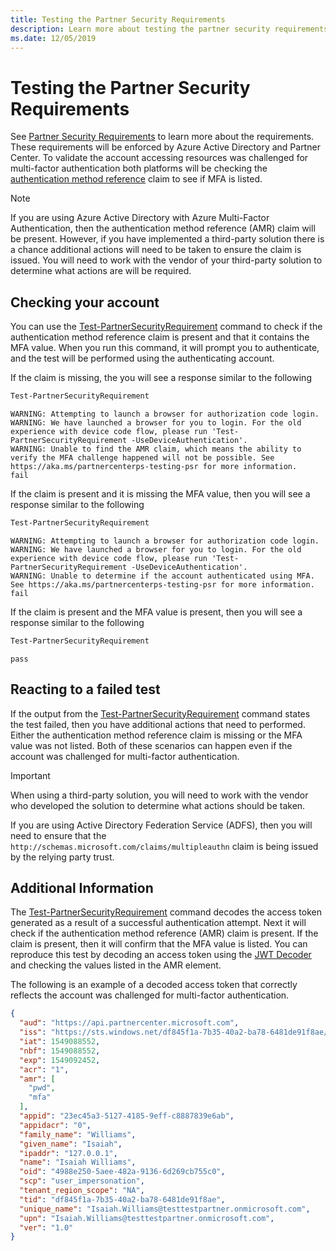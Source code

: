 ```yaml
---
title: Testing the Partner Security Requirements
description: Learn more about testing the partner security requirements.
ms.date: 12/05/2019
---
```


# Testing the Partner Security Requirements

See [Partner Security Requirements](https://docs.microsoft.com/partner-center/partner-security-requirements) to learn more about the requirements. These requirements will be enforced by Azure Active Directory and Partner Center. To validate the account accessing resources was challenged for multi-factor authentication both platforms will be checking the [authentication method reference](https://tools.ietf.org/html/rfc8176) claim to see if MFA is listed.

> [!NOTE]
> If you are using Azure Active Directory with Azure Multi-Factor Authentication, then the authentication method reference (AMR) claim will be present. However, if you have implemented a third-party solution there is a chance additional actions will need to be taken to ensure the claim is issued. You will need to work with the vendor of your third-party solution to determine what actions are will be required.

## Checking your account

You can use the [Test-PartnerSecurityRequirement](https://docs.microsoft.com/powershell/module/partnercenter/Test-PartnerSecurityRequirement) command to check if the authentication method reference claim is present and that it contains the MFA value. When you run this command, it will prompt you to authenticate, and the test will be performed using the authenticating account.

If the claim is missing, the you will see a response similar to the following

```powershell
Test-PartnerSecurityRequirement
```

```output
WARNING: Attempting to launch a browser for authorization code login.
WARNING: We have launched a browser for you to login. For the old experience with device code flow, please run 'Test-PartnerSecurityRequirement -UseDeviceAuthentication'.
WARNING: Unable to find the AMR claim, which means the ability to verify the MFA challenge happened will not be possible. See https://aka.ms/partnercenterps-testing-psr for more information.
fail
```

If the claim is present and it is missing the MFA value, then you will see a response similar to the following

```powershell
Test-PartnerSecurityRequirement
```

```output
WARNING: Attempting to launch a browser for authorization code login.
WARNING: We have launched a browser for you to login. For the old experience with device code flow, please run 'Test-PartnerSecurityRequirement -UseDeviceAuthentication'.
WARNING: Unable to determine if the account authenticated using MFA. See https://aka.ms/partnercenterps-testing-psr for more information.
fail
```

If the claim is present and the MFA value is present, then you will see a response similar to the following

```powershell
Test-PartnerSecurityRequirement
```

```output
pass
```

## Reacting to a failed test

If the output from the [Test-PartnerSecurityRequirement](https://docs.microsoft.com/powershell/module/partnercenter/Test-PartnerSecurityRequirement) command states the test failed, then you have additional actions that need to performed. Either the authentication method reference claim is missing or the MFA value was not listed. Both of these scenarios can happen even if the account was challenged for multi-factor authentication.

> [!IMPORTANT]
> When using a third-party solution, you will need to work with the vendor who developed the solution to determine what actions should be taken.

If you are using Active Directory Federation Service (ADFS), then you will need to ensure that the `http://schemas.microsoft.com/claims/multipleauthn` claim is being issued by the relying party trust.

## Additional Information

The [Test-PartnerSecurityRequirement](https://docs.microsoft.com/powershell/module/partnercenter/Test-PartnerSecurityRequirement) command decodes the access token generated as a result of a successful authentication attempt. Next it will check if the authentication method reference (AMR) claim is present. If the claim is present, then it will confirm that the MFA value is listed. You can reproduce this test by decoding an access token using the [JWT Decoder](https://adfshelp.microsoft.com/JwtDecoder/GetToken) and checking the values listed in the AMR element.

The following is an example of a decoded access token that correctly reflects the account was challenged for multi-factor authentication.

```json
{
  "aud": "https://api.partnercenter.microsoft.com",
  "iss": "https://sts.windows.net/df845f1a-7b35-40a2-ba78-6481de91f8ae/",
  "iat": 1549088552,
  "nbf": 1549088552,
  "exp": 1549092452,
  "acr": "1",
  "amr": [
    "pwd",
    "mfa"
  ],
  "appid": "23ec45a3-5127-4185-9eff-c8887839e6ab",
  "appidacr": "0",
  "family_name": "Williams",
  "given_name": "Isaiah",
  "ipaddr": "127.0.0.1",
  "name": "Isaiah Williams",
  "oid": "4988e250-5aee-482a-9136-6d269cb755c0",
  "scp": "user_impersonation",
  "tenant_region_scope": "NA",
  "tid": "df845f1a-7b35-40a2-ba78-6481de91f8ae",
  "unique_name": "Isaiah.Williams@testtestpartner.onmicrosoft.com",
  "upn": "Isaiah.Williams@testtestpartner.onmicrosoft.com",
  "ver": "1.0"
}
```
